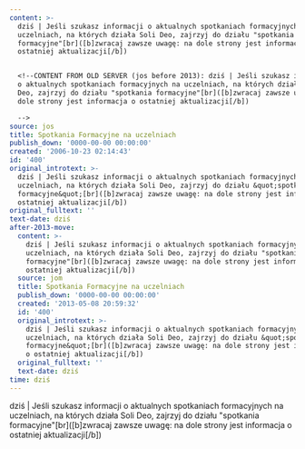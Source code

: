 ```yaml
---
content: >-
  dziś | Jeśli szukasz informacji o aktualnych spotkaniach formacyjnych na
  uczelniach, na których działa Soli Deo, zajrzyj do działu "spotkania
  formacyjne"[br]([b]zwracaj zawsze uwagę: na dole strony jest informacja o
  ostatniej aktualizacji[/b])


  <!--CONTENT FROM OLD SERVER (jos before 2013): dziś | Jeśli szukasz informacji
  o aktualnych spotkaniach formacyjnych na uczelniach, na których działa Soli
  Deo, zajrzyj do działu "spotkania formacyjne"[br]([b]zwracaj zawsze uwagę: na
  dole strony jest informacja o ostatniej aktualizacji[/b])

  -->
source: jos
title: Spotkania Formacyjne na uczelniach
publish_down: '0000-00-00 00:00:00'
created: '2006-10-23 02:14:43'
id: '400'
original_introtext: >-
  dziś | Jeśli szukasz informacji o aktualnych spotkaniach formacyjnych na
  uczelniach, na których działa Soli Deo, zajrzyj do działu &quot;spotkania
  formacyjne&quot;[br]([b]zwracaj zawsze uwagę: na dole strony jest informacja o
  ostatniej aktualizacji[/b])
original_fulltext: ''
text-date: dziś
after-2013-move:
  content: >-
    dziś | Jeśli szukasz informacji o aktualnych spotkaniach formacyjnych na
    uczelniach, na których działa Soli Deo, zajrzyj do działu "spotkania
    formacyjne"[br]([b]zwracaj zawsze uwagę: na dole strony jest informacja o
    ostatniej aktualizacji[/b])
  source: jom
  title: Spotkania Formacyjne na uczelniach
  publish_down: '0000-00-00 00:00:00'
  created: '2013-05-08 20:59:32'
  id: '400'
  original_introtext: >-
    dziś | Jeśli szukasz informacji o aktualnych spotkaniach formacyjnych na
    uczelniach, na których działa Soli Deo, zajrzyj do działu &quot;spotkania
    formacyjne&quot;[br]([b]zwracaj zawsze uwagę: na dole strony jest informacja
    o ostatniej aktualizacji[/b])
  original_fulltext: ''
  text-date: dziś
time: dziś
---
```

dziś | Jeśli szukasz informacji o aktualnych spotkaniach formacyjnych na uczelniach, na których działa Soli Deo, zajrzyj do działu "spotkania formacyjne"[br]([b]zwracaj zawsze uwagę: na dole strony jest informacja o ostatniej aktualizacji[/b])

<!--CONTENT FROM OLD SERVER (jos before 2013): dziś | Jeśli szukasz informacji o aktualnych spotkaniach formacyjnych na uczelniach, na których działa Soli Deo, zajrzyj do działu "spotkania formacyjne"[br]([b]zwracaj zawsze uwagę: na dole strony jest informacja o ostatniej aktualizacji[/b])
-->

<!--{{json:{"created_date":"2006-10-23 02:14:43","publish_down":"0000-00-00 00:00:00","id":"400"}}}-->
